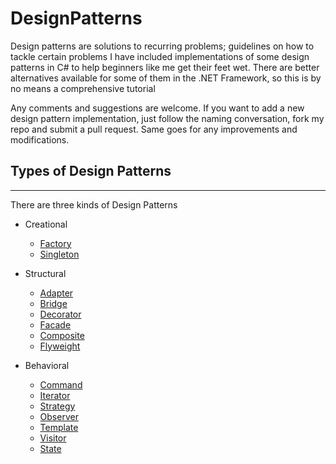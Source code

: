 # DesignPatterns
Design patterns are solutions to recurring problems; guidelines on how to tackle certain problems
I have included implementations of some design patterns in C# to help beginners like me get their feet wet.
There are better alternatives available for some of them in the .NET Framework, so this is by no means a comprehensive tutorial

Any comments and suggestions are welcome. If you want to add a new design pattern implementation, just follow the naming conversation, fork my repo and submit a pull request. Same goes for any improvements and modifications.

## Types of Design Patterns
---------------------------
There are three kinds of Design Patterns

* Creational
  * [Factory](/FactoryPattern)
  * [Singleton](/SingletonPattern)
  
* Structural
  * [Adapter](/AdapterPattern)
  * [Bridge](/BridgePattern)
  * [Decorator](/DecoratorPattern)
  * [Facade](/FacadePattern)
  * [Composite](/CompositePattern)
  * [Flyweight](/FlyweightPattern)
  
* Behavioral
  * [Command](/CommandPattern)
  * [Iterator](/IteratorPattern)
  * [Strategy](/StrategyPattern)
  * [Observer](/ObserverPattern)
  * [Template](/TemplatePattern)
  * [Visitor](/VisitorPattern)
  * [State](/StatePattern)



